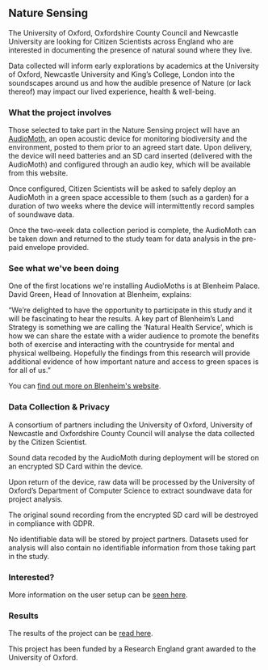 ## Nature Sensing

The University of Oxford, Oxfordshire County Council and Newcastle University are looking for Citizen Scientists across England who are interested in documenting the presence of natural sound where they live.

Data collected will inform early explorations by academics at the University of Oxford, Newcastle University and King’s College, London into the soundscapes around us and how the audible presence of Nature (or lack thereof) may impact our lived experience, health & well-being.

### What the project involves

Those selected to take part in the Nature Sensing project will have an [AudioMoth](https://www.openacousticdevices.info/), an open acoustic device for monitoring biodiversity and the environment, posted to them prior to an agreed start date. Upon delivery, the device will need batteries and an SD card inserted (delivered with the AudioMoth) and configured through an audio key, which will be available from this website.

Once configured, Citizen Scientists will be asked to safely deploy an AudioMoth in a green space accessible to them (such as a garden) for a duration of two weeks where the device will intermittently record samples of soundwave data. 

Once the two-week data collection period is complete, the AudioMoth can be taken down and returned to the study team for data analysis in the pre-paid envelope provided.

### See what we've been doing

One of the first locations we're installing AudioMoths is at Blenheim Palace. David Green, Head of Innovation at Blenheim, explains:

“We’re delighted to have the opportunity to participate in this study and it will be fascinating to hear the results. A key part of Blenheim’s Land Strategy is something we are calling the ‘Natural Health Service’, which is how we can share the estate with a wider audience to promote the benefits both of exercise and interacting with the countryside for mental and physical wellbeing. Hopefully the findings from this research will provide additional evidence of how important nature and access to green spaces is for all of us.”

You can [find out more on Blenheim's website](https://www.blenheimestate.com/news/measuring-our-biodiversity-as-part-of-nationwide-wellbeing-study.html).

### Data Collection & Privacy

A consortium of partners including the University of Oxford, University of Newcastle and Oxfordshire County Council will analyse the data collected by the Citizen Scientist.

Sound data recoded by the AudioMoth during deployment will be stored on an encrypted SD Card within the device.

Upon return of the device, raw data will be processed by the University of Oxford’s Department of Computer Science to extract soundwave data for project analysis.

The original sound recording from the encrypted SD card will be destroyed in compliance with GDPR.

No identifiable data will be stored by project partners. Datasets used for analysis will also contain no identifiable information from those taking part in the study.

### Interested?

More information on the user setup can be [seen here](/sensing).

### Results

The results of the project can be [read here](/downloads/nature_sensing_output_report.pdf).

This project has been funded by a Research England grant awarded to the University of Oxford.

